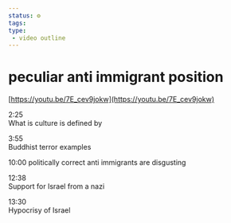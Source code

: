 ```yaml
---
status: ⚙️
tags: 
type: 
 - video outline
---
```

# peculiar anti immigrant position

[https://youtu.be/7E_cev9jokw](https://youtu.be/7E_cev9jokw)  
  
2:25  
What is culture is defined by  
  
3:55  
Buddhist terror examples  
  
10:00 politically correct anti immigrants are disgusting  
  
12:38  
Support for Israel from a nazi  
  
13:30  
Hypocrisy of Israel